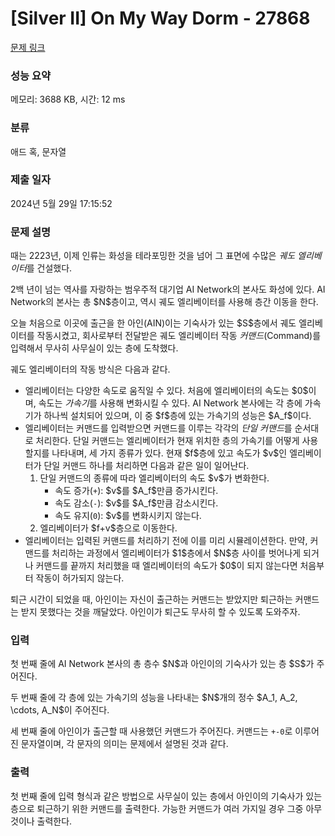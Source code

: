 # [Silver II] On My Way Dorm - 27868 

[문제 링크](https://www.acmicpc.net/problem/27868) 

### 성능 요약

메모리: 3688 KB, 시간: 12 ms

### 분류

애드 혹, 문자열

### 제출 일자

2024년 5월 29일 17:15:52

### 문제 설명

<p>때는 2223년, 이제 인류는 화성을 테라포밍한 것을 넘어 그 표면에 수많은 <em>궤도 엘리베이터</em>를 건설했다.</p>

<p>2백 년이 넘는 역사를 자랑하는 범우주적 대기업 AI Network의 본사도 화성에 있다. AI Network의 본사는 총 $N$층이고, 역시 궤도 엘리베이터를 사용해 층간 이동을 한다.</p>

<p>오늘 처음으로 이곳에 출근을 한 아인(AIN)이는 기숙사가 있는 $S$층에서 궤도 엘리베이터를 작동시켰고, 회사로부터 전달받은 궤도 엘리베이터 작동 <em>커맨드</em>(Command)를 입력해서 무사히 사무실이 있는 층에 도착했다.</p>

<p>궤도 엘리베이터의 작동 방식은 다음과 같다.</p>

<ul>
	<li>엘리베이터는 다양한 속도로 움직일 수 있다. 처음에 엘리베이터의 속도는 $0$이며, 속도는 <em>가속기</em>를 사용해 변화시킬 수 있다. AI Network 본사에는 각 층에 가속기가 하나씩 설치되어 있으며, 이 중 $f$층에 있는 가속기의 성능은 $A_f$이다.</li>
	<li>엘리베이터는 커맨드를 입력받으면 커맨드를 이루는 각각의 <em>단일 커맨드</em>를 순서대로 처리한다. 단일 커맨드는 엘리베이터가 현재 위치한 층의 가속기를 어떻게 사용할지를 나타내며, 세 가지 종류가 있다. 현재 $f$층에 있고 속도가 $v$인 엘리베이터가 단일 커맨드 하나를 처리하면 다음과 같은 일이 일어난다.
	<ol>
		<li>단일 커맨드의 종류에 따라 엘리베이터의 속도 $v$가 변화한다.
		<ul>
			<li>속도 증가(<code>+</code>): $v$를 $A_f$만큼 증가시킨다.</li>
			<li>속도 감소(<code>-</code>): $v$를 $A_f$만큼 감소시킨다.</li>
			<li>속도 유지(<code>0</code>): $v$를 변화시키지 않는다.</li>
		</ul>
		</li>
		<li>엘리베이터가 $f+v$층으로 이동한다.</li>
	</ol>
	</li>
	<li>엘리베이터는 입력된 커맨드를 처리하기 전에 이를 미리 시뮬레이션한다. 만약, 커맨드를 처리하는 과정에서 엘리베이터가 $1$층에서 $N$층 사이를 벗어나게 되거나 커맨드를 끝까지 처리했을 때 엘리베이터의 속도가 $0$이 되지 않는다면 처음부터 작동이 허가되지 않는다.</li>
</ul>

<p>퇴근 시간이 되었을 때, 아인이는 자신이 출근하는 커맨드는 받았지만 퇴근하는 커맨드는 받지 못했다는 것을 깨달았다. 아인이가 퇴근도 무사히 할 수 있도록 도와주자.</p>

### 입력 

 <p>첫 번째 줄에 AI Network 본사의 총 층수 $N$과 아인이의 기숙사가 있는 층 $S$가 주어진다.</p>

<p>두 번째 줄에 각 층에 있는 가속기의 성능을 나타내는 $N$개의 정수 $A_1, A_2, \cdots, A_N$이 주어진다.</p>

<p>세 번째 줄에 아인이가 출근할 때 사용했던 커맨드가 주어진다. 커맨드는 <code>+-0</code>로 이루어진 문자열이며, 각 문자의 의미는 문제에서 설명된 것과 같다.</p>

### 출력 

 <p>첫 번째 줄에 입력 형식과 같은 방법으로 사무실이 있는 층에서 아인이의 기숙사가 있는 층으로 퇴근하기 위한 커맨드를 출력한다. 가능한 커맨드가 여러 가지일 경우 그중 아무것이나 출력한다.</p>

